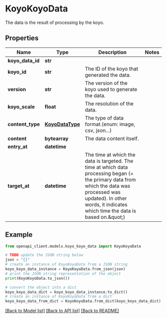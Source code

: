 # KoyoKoyoData

The data is the result of processing by the koyo.

## Properties

Name | Type | Description | Notes
------------ | ------------- | ------------- | -------------
**koyo_data_id** | **str** |  | 
**koyo_id** | **str** | The ID of the koyo that generated the data. | 
**version** | **str** | The version of the koyo used to generate the data. | 
**koyo_scale** | **float** | The resolution of the data. | 
**content_type** | [**KoyoDataType**](KoyoDataType.md) | The type of data format.(enum: image, csv, json...) | 
**content** | **bytearray** | The data content itself. | 
**entry_at** | **datetime** |  | 
**target_at** | **datetime** | The time at which the data is targeted. The time at which data processing began (&#x3D; the primary data from which the data was processed was updated). In other words, it indicates which time the data is based on.\&quot;) | 

## Example

```python
from openapi_client.models.koyo_koyo_data import KoyoKoyoData

# TODO update the JSON string below
json = "{}"
# create an instance of KoyoKoyoData from a JSON string
koyo_koyo_data_instance = KoyoKoyoData.from_json(json)
# print the JSON string representation of the object
print(KoyoKoyoData.to_json())

# convert the object into a dict
koyo_koyo_data_dict = koyo_koyo_data_instance.to_dict()
# create an instance of KoyoKoyoData from a dict
koyo_koyo_data_from_dict = KoyoKoyoData.from_dict(koyo_koyo_data_dict)
```
[[Back to Model list]](../README.md#documentation-for-models) [[Back to API list]](../README.md#documentation-for-api-endpoints) [[Back to README]](../README.md)


